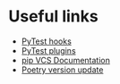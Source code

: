# Useful links

- [PyTest hooks](https://docs.pytest.org/en/7.1.x/reference/reference.html)
- [PyTest plugins](https://docs.pytest.org/en/7.1.x/how-to/writing_plugins.html)
- [pip VCS Documentation](https://pip.pypa.io/en/stable/topics/vcs-support/)
- [Poetry version update](https://python-poetry.org/docs/cli/#version)